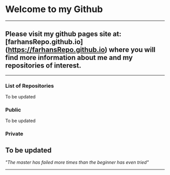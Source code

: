 # Welcome to my Github 
---
## Please visit my github pages site at: [farhansRepo.github.io] (https://farhansRepo.github.io) where you will find more information about me and my repositories of interest.
---
### List of Repositories
To be updated
### Public
To be updated
### Private
To be updated
---

_"The master has failed more times than the beginner has even tried"_

---

